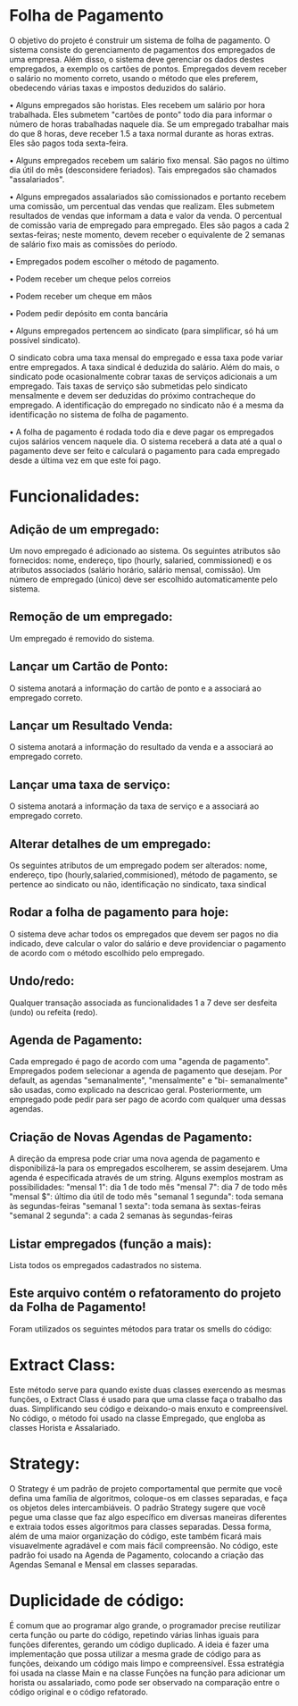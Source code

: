 # Folha de Pagamento

O objetivo do projeto é construir um sistema de folha de pagamento. O sistema consiste do
gerenciamento de pagamentos dos empregados de uma empresa. Além disso, o sistema deve
gerenciar os dados destes empregados, a exemplo os cartões de pontos. Empregados devem receber
o salário no momento correto, usando o método que eles preferem, obedecendo várias taxas e
impostos deduzidos do salário.

• Alguns empregados são horistas. Eles recebem um salário por hora trabalhada. Eles
submetem "cartões de ponto" todo dia para informar o número de horas trabalhadas naquele
dia. Se um empregado trabalhar mais do que 8 horas, deve receber 1.5 a taxa normal
durante as horas extras. Eles são pagos toda sexta-feira.

• Alguns empregados recebem um salário fixo mensal. São pagos no último dia útil do mês
(desconsidere feriados). Tais empregados são chamados "assalariados".

• Alguns empregados assalariados são comissionados e portanto recebem uma comissão, um
percentual das vendas que realizam. Eles submetem resultados de vendas que informam a
data e valor da venda. O percentual de comissão varia de empregado para empregado. Eles
são pagos a cada 2 sextas-feiras; neste momento, devem receber o equivalente de 2 semanas
de salário fixo mais as comissões do período.

• Empregados podem escolher o método de pagamento.

• Podem receber um cheque pelos correios

• Podem receber um cheque em mãos

• Podem pedir depósito em conta bancária

• Alguns empregados pertencem ao sindicato (para simplificar, só há um possível sindicato).

O sindicato cobra uma taxa mensal do empregado e essa taxa pode variar entre
empregados. A taxa sindical é deduzida do salário. Além do mais, o sindicato pode
ocasionalmente cobrar taxas de serviços adicionais a um empregado. Tais taxas de serviço
são submetidas pelo sindicato mensalmente e devem ser deduzidas do próximo
contracheque do empregado. A identificação do empregado no sindicato não é a mesma da
identificação no sistema de folha de pagamento.

• A folha de pagamento é rodada todo dia e deve pagar os empregados cujos salários vencem
naquele dia. O sistema receberá a data até a qual o pagamento deve ser feito e calculará o
pagamento para cada empregado desde a última vez em que este foi pago.

# Funcionalidades:

## Adição de um empregado:
  
  Um novo empregado é adicionado ao sistema. Os
  seguintes atributos são fornecidos: nome, endereço, tipo
  (hourly, salaried, commissioned) e os atributos
  associados (salário horário, salário mensal, comissão).
  Um número de empregado (único) deve ser escolhido
  automaticamente pelo sistema.
  
## Remoção de um empregado:
  
  Um empregado é removido do sistema.
  
## Lançar um Cartão de Ponto:
  
  O sistema anotará a informação do cartão de ponto e a
  associará ao empregado correto.
  
## Lançar um Resultado Venda:
  
  O sistema anotará a informação do resultado da venda e
  a associará ao empregado correto.

## Lançar uma taxa de serviço:
  
  O sistema anotará a informação da taxa de serviço e a
  associará ao empregado correto.
  
## Alterar detalhes de um empregado:
  
  Os seguintes atributos de um empregado podem ser
  alterados: nome, endereço, tipo
  (hourly,salaried,commisioned), método de pagamento,
  se pertence ao sindicato ou não, identificação no
  sindicato, taxa sindical
  
## Rodar a folha de pagamento para hoje:
  
  O sistema deve achar todos os empregados que devem
  ser pagos no dia indicado, deve calcular o valor do salário
  e deve providenciar o pagamento de acordo com o
  método escolhido pelo empregado.
  
## Undo/redo:
  
  Qualquer transação associada as funcionalidades 1 a 7
  deve ser desfeita (undo) ou refeita (redo).
  
## Agenda de Pagamento:
  
  Cada empregado é pago de acordo com uma "agenda de
  pagamento". Empregados podem selecionar a agenda de
  pagamento que desejam. Por default, as agendas
  "semanalmente", "mensalmente" e "bi- semanalmente"
  são usadas, como explicado na descricao geral. 
  Posteriormente, um empregado pode pedir para
  ser pago de acordo com qualquer uma dessas agendas.
  
## Criação de Novas Agendas de Pagamento:
  
  A direção da empresa pode criar uma nova agenda de
  pagamento e disponibilizá-la para os empregados
  escolherem, se assim desejarem. Uma agenda é
  especificada através de um string. Alguns exemplos
  mostram as possibilidades: "mensal 1": dia 1 de todo
  mês "mensal 7": dia 7 de todo mês "mensal $": último
  dia útil de todo mês "semanal 1 segunda": toda semana
  às segundas-feiras "semanal 1 sexta": toda semana às
  sextas-feiras "semanal 2 segunda": a cada 2 semanas às
  segundas-feiras
  
## Listar empregados (função a mais):
  
  Lista todos os empregados cadastrados no sistema.
  
## Este arquivo contém o refatoramento do projeto da Folha de Pagamento!

Foram utilizados os seguintes métodos para tratar os smells do código:

# Extract Class:

Este método serve para quando existe duas classes exercendo as mesmas funções, o Extract Class é usado para que uma classe faça o trabalho das duas. Simplificando seu código e deixando-o mais enxuto e compreensível. No código, o método foi usado na classe Empregado, que engloba as classes Horista e Assalariado.

# Strategy:

O Strategy é um padrão de projeto comportamental que permite que você defina uma família de algoritmos, coloque-os em classes separadas, e faça os objetos deles intercambiáveis. O padrão Strategy sugere que você pegue uma classe que faz algo específico em diversas maneiras diferentes e extraia todos esses algoritmos para classes separadas. Dessa forma, além de uma maior organização do código, este também ficará mais visuavelmente agradável e com mais fácil compreensão. No código, este padrão foi usado na Agenda de Pagamento, colocando a criação das Agendas Semanal e Mensal em classes separadas.

# Duplicidade de código:

É comum que ao programar algo grande, o programador precise reutilizar certa função ou parte do código, repetindo várias linhas iguais para funções diferentes, gerando um código duplicado. A ideia é fazer uma implementação que possa utilizar a mesma grade de código para as funções, deixando um código mais limpo e compreensível. Essa estratégia foi usada na classe Main e na classe Funções na função para adicionar um horista ou assalariado, como pode ser observado na comparação entre o código original e o código refatorado.
